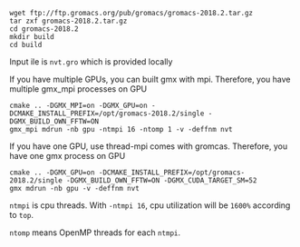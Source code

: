 
```
wget ftp://ftp.gromacs.org/pub/gromacs/gromacs-2018.2.tar.gz
tar zxf gromacs-2018.2.tar.gz
cd gromacs-2018.2
mkdir build
cd build
```

Input ile is `nvt.gro` which is provided locally

If you have multiple GPUs, you can built gmx with mpi. Therefore, you have multiple gmx_mpi processes on GPU

```
cmake .. -DGMX_MPI=on -DGMX_GPU=on -DCMAKE_INSTALL_PREFIX=/opt/gromacs-2018.2/single -DGMX_BUILD_OWN_FFTW=ON
gmx_mpi mdrun -nb gpu -ntmpi 16 -ntomp 1 -v -deffnm nvt
```

If you have one GPU, use thread-mpi comes with gromcas. Therefore, you have one gmx process on GPU


```
cmake .. -DGMX_GPU=on -DCMAKE_INSTALL_PREFIX=/opt/gromacs-2018.2/single -DGMX_BUILD_OWN_FFTW=ON -DGMX_CUDA_TARGET_SM=52
gmx mdrun -nb gpu -v -deffnm nvt

```

`ntmpi` is cpu threads. With `-ntmpi 16`, cpu utilization will be `1600%` according to `top`. 

`ntomp` means  OpenMP threads for each `ntmpi`.
